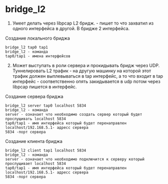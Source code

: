 # bridge_l2

1. Умеет делать через libpcap L2 бридж. - пишет то что захватил из одного интерфейса в другой. В бридже 2 интерфейса.    

Создание локального бриджа
```
bridge_l2 tap0 tap1
bridge_l2 - команда
tap0/tap1 - имена интерфейсов
```
2. Может выступать в роли сервера и прокидывать бридж через UDP. Туннелировать L2 трафик - на другую машинку на которой этот трафик должен выплевываться в tap интерфейс, а то что входит в tap интерфейс - соответственно опять закидывается в udp потом через libpcap пишется  в интерфейс.       

Создание сервера бриджа
```
bridge_l2 server tap0 localhost 5834
bridge_l2 - команда
server - означает что необходимо создать сервер который будет прослущивать localhost 5834
tap0/tap1 - имя интерфейса который будет перенаправлен
localhost/192.168.5.1- адресс сервера
5834 -порт сервера
```
Создание клиента бриджа
```
bridge_l2 client tap1 localhost 5834
bridge_l2 - команда
server - означает что необходимо подключится к серверу который прослущивает localhost 5834
tap0/tap1 - имя интерфейса который будет перенаправлен
localhost/192.168.5.1- адресс сервера
5834 -порт сервера

```
